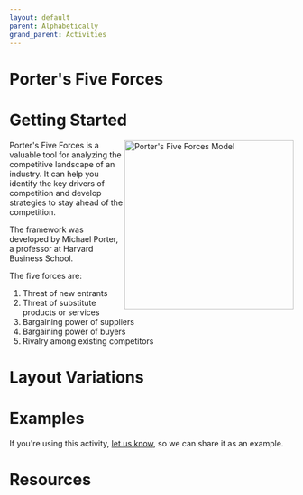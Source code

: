 ```yaml
---
layout: default
parent: Alphabetically
grand_parent: Activities
---
```



# Porter's Five Forces

# Getting Started
<img src="https://upload.wikimedia.org/wikipedia/commons/2/2b/Elements_of_Industry_Structure.svg" alt="Porter's Five Forces Model" width="300" align="right" />

Porter's Five Forces is a valuable tool for analyzing the competitive landscape of an industry. It can help you identify the key drivers of competition and develop strategies to stay ahead of the competition. 

The framework was developed by Michael Porter, a professor at Harvard Business School. 



The five forces are: 
1. Threat of new entrants 
2. Threat of substitute products or services 
3. Bargaining power of suppliers 
4. Bargaining power of buyers 
5. Rivalry among existing competitors 
 

# Layout Variations
# Examples
If you're using this activity, [let us know](https://github.com/Standards-and-Practices/structured-rapid-development/issues/new?assignees=&labels=documentation&template=example-submission.md&title=Example+of+%5Byour+pattern+here%5D), so we can share it as an example.
# Resources